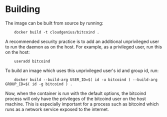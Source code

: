 Building
========

The image can be built from source by running:

        docker build -t cloudgenius/bitcoind .

A recommended security practice is to add an additional unprivileged user to run the daemon as on the host. For example, as a privileged user, run this on the host:

        useradd bitcoind

To build an image which uses this unprivileged user's id and group id, run:

        docker build --build-arg USER_ID=$( id -u bitcoind ) --build-arg GROUP_ID=$( id -g bitcoind ) .

Now, when the container is run with the default options, the bitcoind process will only have the privileges of the bitcoind user on the host machine. This is especially important for a process such as bitcoind which runs as a network service exposed to the internet.
